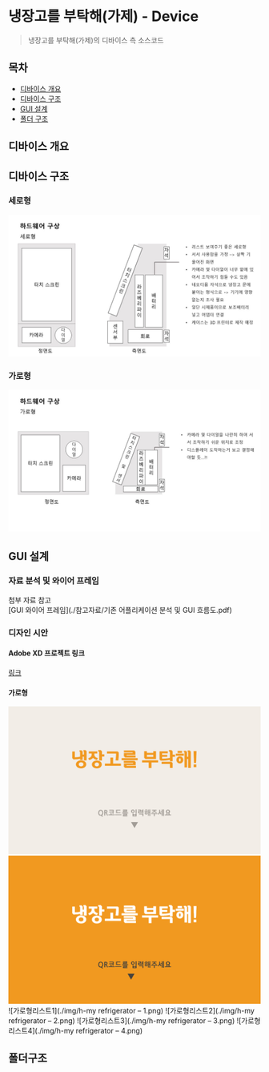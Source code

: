 # 냉장고를 부탁해(가제) - Device
> 냉장고를 부탁해(가제)의 디바이스 측 소스코드


## 목차
- [디바이스 개요](#디바이스-개요)
- [디바이스 구조](#디바이스-구조)
- [GUI 설계](#GUI-설계)
- [폴더 구조](#폴더-구조)

## 디바이스 개요


## 디바이스 구조
### 세로형
![세로형](./img/vertical.JPG)
### 가로형
![기로형](./img/horizontal.JPG)

## GUI 설계
### 자료 분석 및 와이어 프레임
첨부 자료 참고
<br>
[GUI 와이어 프레임](./참고자료/기존 어플리케이션 분석 및 GUI 흐름도.pdf)
<br>

### 디자인 시안

#### Adobe XD 프로젝트 링크
[링크](https://xd.adobe.com/view/8ab65ba3-8177-4c12-ba21-b48995c79959-dfe5/)
<br>

#### 가로형
![가로형메인1](./img/h-start1.png)
![가로형메인2](./img/h-start2.png)
![가로형리스트1](./img/h-my refrigerator – 1.png)
![가로형리스트2](./img/h-my refrigerator – 2.png)
![가로형리스트3](./img/h-my refrigerator – 3.png)
![가로형리스트4](./img/h-my refrigerator – 4.png)
<br>

## 폴더구조
